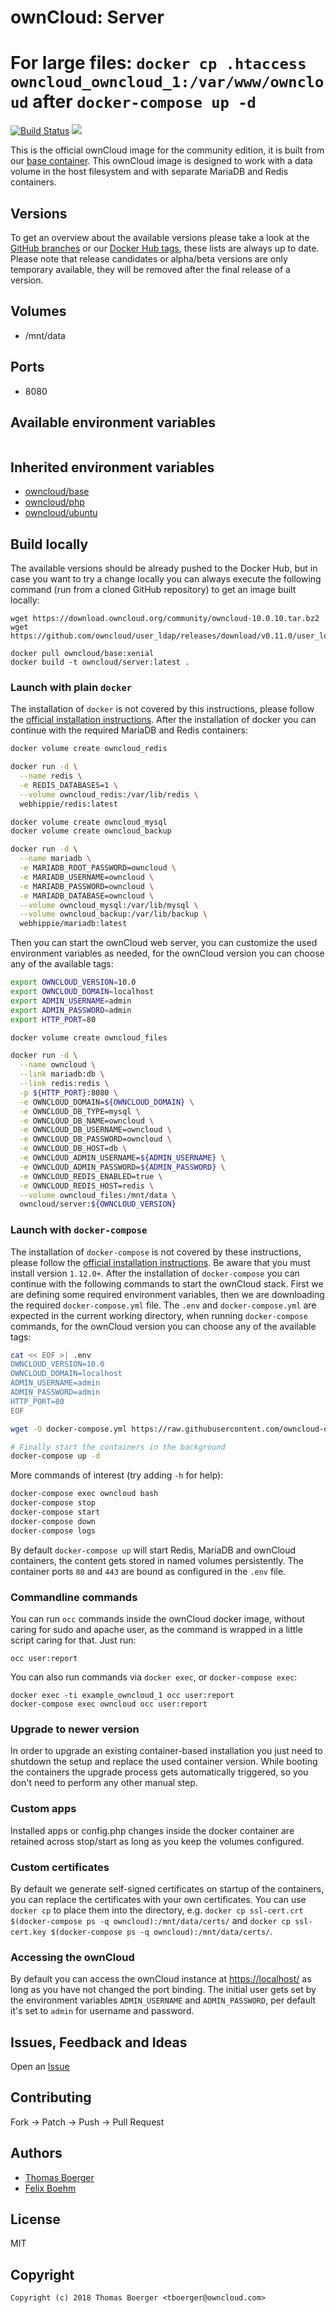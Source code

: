 # ownCloud: Server

# For large files: `docker cp .htaccess owncloud_owncloud_1:/var/www/owncloud` after `docker-compose up -d`


[![Build Status](https://drone.owncloud.com/api/badges/owncloud-docker/server/status.svg)](https://drone.owncloud.com/owncloud-docker/server)
[![](https://images.microbadger.com/badges/image/owncloud/server.svg)](https://microbadger.com/images/owncloud/server "Get your own image badge on microbadger.com")

This is the official ownCloud image for the community edition, it is built from our [base container](https://registry.hub.docker.com/u/owncloud/base/). This ownCloud image is designed to work with a data volume in the host filesystem and with separate MariaDB and Redis containers.


## Versions

To get an overview about the available versions please take a look at the [GitHub branches](https://github.com/owncloud-docker/server/branches/all) or our [Docker Hub tags](https://hub.docker.com/r/owncloud/server/tags/), these lists are always up to date. Please note that release candidates or alpha/beta versions are only temporary available, they will be removed after the final release of a version.


## Volumes

* /mnt/data


## Ports

* 8080


## Available environment variables

```

```

## Inherited environment variables

* [owncloud/base](https://github.com/owncloud-docker/base#available-environment-variables)
* [owncloud/php](https://github.com/owncloud-docker/php#available-environment-variables)
* [owncloud/ubuntu](https://github.com/owncloud-docker/ubuntu#available-environment-variables)


## Build locally

The available versions should be already pushed to the Docker Hub, but in case you want to try a change locally you can always execute the following command (run from a cloned GitHub repository) to get an image built locally:

```
wget https://download.owncloud.org/community/owncloud-10.0.10.tar.bz2
wget https://github.com/owncloud/user_ldap/releases/download/v0.11.0/user_ldap.tar.gz

docker pull owncloud/base:xenial
docker build -t owncloud/server:latest .
```


### Launch with plain `docker`

The installation of `docker` is not covered by this instructions, please follow the [official installation instructions](https://docs.docker.com/engine/installation/). After the installation of docker you can continue with the required MariaDB and Redis containers:

```bash
docker volume create owncloud_redis

docker run -d \
  --name redis \
  -e REDIS_DATABASES=1 \
  --volume owncloud_redis:/var/lib/redis \
  webhippie/redis:latest

docker volume create owncloud_mysql
docker volume create owncloud_backup

docker run -d \
  --name mariadb \
  -e MARIADB_ROOT_PASSWORD=owncloud \
  -e MARIADB_USERNAME=owncloud \
  -e MARIADB_PASSWORD=owncloud \
  -e MARIADB_DATABASE=owncloud \
  --volume owncloud_mysql:/var/lib/mysql \
  --volume owncloud_backup:/var/lib/backup \
  webhippie/mariadb:latest
```

Then you can start the ownCloud web server, you can customize the used environment variables as needed, for the ownCloud version you can choose any of the available tags:

```bash
export OWNCLOUD_VERSION=10.0
export OWNCLOUD_DOMAIN=localhost
export ADMIN_USERNAME=admin
export ADMIN_PASSWORD=admin
export HTTP_PORT=80

docker volume create owncloud_files

docker run -d \
  --name owncloud \
  --link mariadb:db \
  --link redis:redis \
  -p ${HTTP_PORT}:8080 \
  -e OWNCLOUD_DOMAIN=${OWNCLOUD_DOMAIN} \
  -e OWNCLOUD_DB_TYPE=mysql \
  -e OWNCLOUD_DB_NAME=owncloud \
  -e OWNCLOUD_DB_USERNAME=owncloud \
  -e OWNCLOUD_DB_PASSWORD=owncloud \
  -e OWNCLOUD_DB_HOST=db \
  -e OWNCLOUD_ADMIN_USERNAME=${ADMIN_USERNAME} \
  -e OWNCLOUD_ADMIN_PASSWORD=${ADMIN_PASSWORD} \
  -e OWNCLOUD_REDIS_ENABLED=true \
  -e OWNCLOUD_REDIS_HOST=redis \
  --volume owncloud_files:/mnt/data \
  owncloud/server:${OWNCLOUD_VERSION}
```


### Launch with `docker-compose`

The installation of `docker-compose` is not covered by these instructions, please follow the [official installation instructions](https://docs.docker.com/compose/install/). Be aware that you must install version `1.12.0+`. After the installation of `docker-compose` you can continue with the following commands to start the ownCloud stack. First we are defining some required environment variables, then we are downloading the required `docker-compose.yml` file. The `.env` and `docker-compose.yml` are expected in the current working directory, when running `docker-compose` commands, for the ownCloud version you can choose any of the available tags:

```bash
cat << EOF >| .env
OWNCLOUD_VERSION=10.0
OWNCLOUD_DOMAIN=localhost
ADMIN_USERNAME=admin
ADMIN_PASSWORD=admin
HTTP_PORT=80
EOF

wget -O docker-compose.yml https://raw.githubusercontent.com/owncloud-docker/server/master/docker-compose.yml

# Finally start the containers in the background
docker-compose up -d
```

More commands of interest (try adding `-h` for help):

```bash
docker-compose exec owncloud bash
docker-compose stop
docker-compose start
docker-compose down
docker-compose logs
```

By default `docker-compose up` will start Redis, MariaDB and ownCloud containers, the content gets stored in named volumes persistently. The container ports `80` and `443` are bound as configured in the `.env` file.

### Commandline commands

You can run `occ` commands inside the ownCloud docker image, without caring for sudo and apache user, as the command is wrapped in a little script caring for that. Just run:

```
occ user:report
```

You can also run commands via `docker exec`, or `docker-compose exec`:

```
docker exec -ti example_owncloud_1 occ user:report
docker-compose exec owncloud occ user:report
```

### Upgrade to newer version

In order to upgrade an existing container-based installation you just need to shutdown the setup and replace the used container version. While booting the containers the upgrade process gets automatically triggered, so you don't need to perform any other manual step.


### Custom apps

Installed apps or config.php changes inside the docker container are retained across stop/start as long as you keep the volumes configured.


### Custom certificates

By default we generate self-signed certificates on startup of the containers, you can replace the certificates with your own certificates. You can use `docker cp` to place them into the directory, e.g. `docker cp ssl-cert.crt $(docker-compose ps -q owncloud):/mnt/data/certs/` and `docker cp ssl-cert.key $(docker-compose ps -q owncloud):/mnt/data/certs/`.


### Accessing the ownCloud

By default you can access the ownCloud instance at [https://localhost/](https://localhost/) as long as you have not changed the port binding. The initial user gets set by the environment variables `ADMIN_USERNAME` and `ADMIN_PASSWORD`, per default it's set to `admin` for username and password.


## Issues, Feedback and Ideas

Open an [Issue](https://github.com/owncloud-docker/server/issues)


## Contributing

Fork -> Patch -> Push -> Pull Request


## Authors

* [Thomas Boerger](https://github.com/tboerger)
* [Felix Boehm](https://github.com/felixboehm)


## License

MIT


## Copyright

```
Copyright (c) 2018 Thomas Boerger <tboerger@owncloud.com>
```
